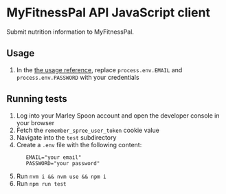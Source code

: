 # MyFitnessPal API JavaScript client

Submit nutrition information to MyFitnessPal.

## Usage

1. In the [the usage reference](https://github.com/ViMaSter/marleyspoon-api/blob/main/test/client.test.js#L5C7-L27), replace `process.env.EMAIL` and `process.env.PASSWORD` with your credentials 

## Running tests

1. Log into your Marley Spoon account and open the developer console in your browser
2. Fetch the `remember_spree_user_token` cookie value
3. Navigate into the `test` subdirectory
4. Create a `.env` file with the following content:  
   ```
      EMAIL="your email"
      PASSWORD="your password"
   ```
5. Run `nvm i && nvm use && npm i`
6. Run `npm run test`
